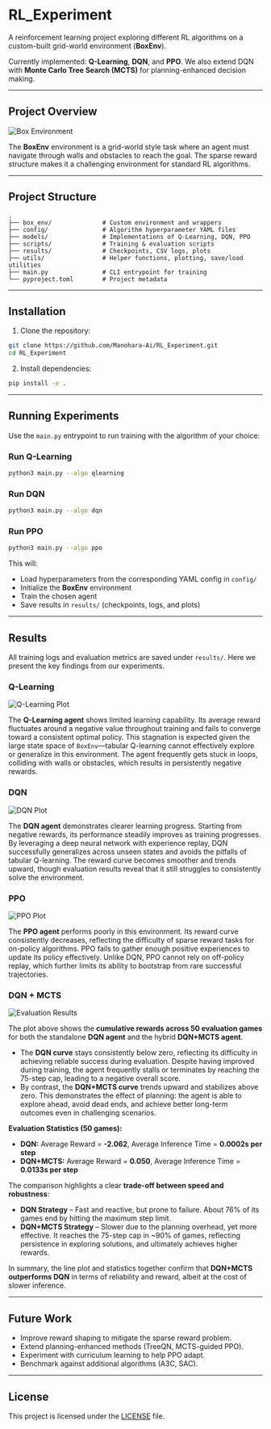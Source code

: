 # RL\_Experiment

A reinforcement learning project exploring different RL algorithms on a custom-built grid-world environment (**BoxEnv**).

Currently implemented: **Q-Learning**, **DQN**, and **PPO**. We also extend DQN with **Monte Carlo Tree Search (MCTS)** for planning-enhanced decision making.

---

## Project Overview

![Box Environment](box_env/envs/box_env.png)

The **BoxEnv** environment is a grid-world style task where an agent must navigate through walls and obstacles to reach the goal. The sparse reward structure makes it a challenging environment for standard RL algorithms.

---

## Project Structure

```
.
├── box_env/              # Custom environment and wrappers
├── config/               # Algorithm hyperparameter YAML files
├── models/               # Implementations of Q-Learning, DQN, PPO
├── scripts/              # Training & evaluation scripts
├── results/              # Checkpoints, CSV logs, plots
├── utils/                # Helper functions, plotting, save/load utilities
├── main.py               # CLI entrypoint for training
└── pyproject.toml        # Project metadata
```

---

## Installation

1. Clone the repository:

```bash
git clone https://github.com/Manohara-Ai/RL_Experiment.git
cd RL_Experiment
```

2. Install dependencies:

```bash
pip install -e .
```

---

## Running Experiments

Use the `main.py` entrypoint to run training with the algorithm of your choice:

### Run Q-Learning

```bash
python3 main.py --algo qlearning
```

### Run DQN

```bash
python3 main.py --algo dqn
```

### Run PPO

```bash
python3 main.py --algo ppo
```

This will:

* Load hyperparameters from the corresponding YAML config in `config/`
* Initialize the **BoxEnv** environment
* Train the chosen agent
* Save results in `results/` (checkpoints, logs, and plots)

---

## Results

All training logs and evaluation metrics are saved under `results/`. Here we present the key findings from our experiments.

### **Q-Learning**

![Q-Learning Plot](results/plots/Q_Learning.png)

The **Q-Learning agent** shows limited learning capability. Its average reward fluctuates around a negative value throughout training and fails to converge toward a consistent optimal policy. This stagnation is expected given the large state space of `BoxEnv`—tabular Q-learning cannot effectively explore or generalize in this environment. The agent frequently gets stuck in loops, colliding with walls or obstacles, which results in persistently negative rewards.

### **DQN**

![DQN Plot](results/plots/DQN.png)

The **DQN agent** demonstrates clearer learning progress. Starting from negative rewards, its performance steadily improves as training progresses. By leveraging a deep neural network with experience replay, DQN successfully generalizes across unseen states and avoids the pitfalls of tabular Q-learning. The reward curve becomes smoother and trends upward, though evaluation results reveal that it still struggles to consistently solve the environment.

### **PPO**

![PPO Plot](results/plots/PPO.png)

The **PPO agent** performs poorly in this environment. Its reward curve consistently decreases, reflecting the difficulty of sparse reward tasks for on-policy algorithms. PPO fails to gather enough positive experiences to update its policy effectively. Unlike DQN, PPO cannot rely on off-policy replay, which further limits its ability to bootstrap from rare successful trajectories.

### **DQN + MCTS**

![Evaluation Results](results/plots/Evaluation_Results.png)

The plot above shows the **cumulative rewards across 50 evaluation games** for both the standalone **DQN agent** and the hybrid **DQN+MCTS agent**.


* The **DQN curve** stays consistently below zero, reflecting its difficulty in achieving reliable success during evaluation. Despite having improved during training, the agent frequently stalls or terminates by reaching the 75-step cap, leading to a negative overall score.
* By contrast, the **DQN+MCTS curve** trends upward and stabilizes above zero. This demonstrates the effect of planning: the agent is able to explore ahead, avoid dead ends, and achieve better long-term outcomes even in challenging scenarios.


**Evaluation Statistics (50 games):**


* **DQN:** Average Reward = **-2.062**, Average Inference Time = **0.0002s per step**
* **DQN+MCTS:** Average Reward = **0.050**, Average Inference Time = **0.0133s per step**


The comparison highlights a clear **trade-off between speed and robustness**:


* **DQN Strategy** – Fast and reactive, but prone to failure. About 76% of its games end by hitting the maximum step limit.
* **DQN+MCTS Strategy** – Slower due to the planning overhead, yet more effective. It reaches the 75-step cap in ~90% of games, reflecting persistence in exploring solutions, and ultimately achieves higher rewards.


In summary, the line plot and statistics together confirm that **DQN+MCTS outperforms DQN** in terms of reliability and reward, albeit at the cost of slower inference.

---

## Future Work

* Improve reward shaping to mitigate the sparse reward problem.
* Extend planning-enhanced methods (TreeQN, MCTS-guided PPO).
* Experiment with curriculum learning to help PPO adapt.
* Benchmark against additional algorithms (A3C, SAC).

---

## License

This project is licensed under the [LICENSE](LICENSE) file.

